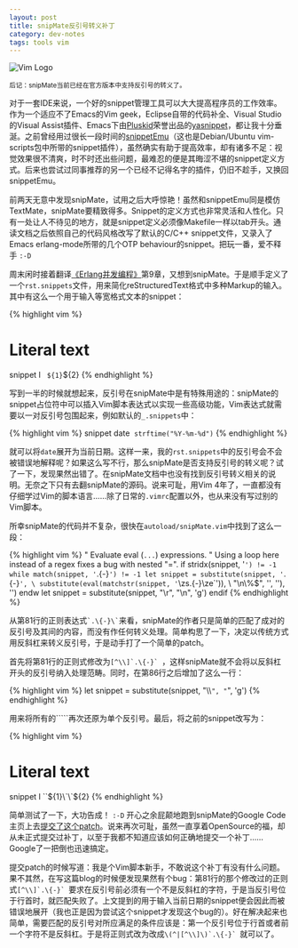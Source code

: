 ```yaml
---
layout: post
title: snipMate反引号转义补丁
category: dev-notes
tags: tools vim
---
```


<img class="title-icon" src="{{ site.attachment_dir }}2009-12-13-vim.jpg" alt="Vim Logo" />

<small>后记：snipMate当前已经在官方版本中支持反引号的转义了。</small>

对于一套IDE来说，一个好的snippet管理工具可以大大提高程序员的工作效率。作为一个适应不了Emacs的Vim geek，Eclipse自带的代码补全、Visual Studio的Visual Assist插件、Emacs下由[Pluskid](http://blog.pluskid.org)荣誉出品的[yasnippet](http://code.google.com/p/yasnippet/)，都让我十分垂涎。之前曾经用过很长一段时间的[snippetEmu](http://www.vim.org/scripts/script.php?script_id=1318)（这也是Debian/Ubuntu vim-scripts包中所带的snippet插件），虽然确实有助于提高效率，却有诸多不足：视觉效果很不清爽，时不时还出些问题，最难忍的便是其晦涩不堪的snippet定义方式。后来也尝试过同事推荐的另一个已经不记得名字的插件，仍旧不趁手，又换回snippetEmu。

前两天无意中发现snipMate，试用之后大呼惊艳！虽然和snippetEmu同是模仿TextMate，snipMate要精致得多。Snippet的定义方式也非常灵活和人性化。只有一处让人不待见的地方，就是snippet定义必须像Makefile一样以tab开头。通读文档之后依照自己的代码风格改写了默认的C/C++ snippet文件，又录入了Emacs erlang-mode所带的几个OTP behaviour的snippet。把玩一番，爱不释手 `:-D`

<!-- more -->

周末闲时接着翻译[《Erlang并发编程》](http://svn.liancheng.info/cpie-cn/trunk/.build/html/index.html)第9章，又想到snipMate。于是顺手定义了一个`rst.snippets`文件，用来简化reStructuredText格式中多种Markup的输入。其中有这么一个用于输入等宽格式文本的snippet：

{% highlight vim %}
# Literal text
snippet l
    ``${1}``${2}
{% endhighlight %}

写到一半的时候就想起来，反引号在snipMate中是有特殊用途的：snipMate的snippet占位符中可以插入Vim脚本表达式以实现一些高级功能，Vim表达式就需要以一对反引号包围起来，例如默认的`_.snippets`中：

{% highlight vim %}
snippet date
    `strftime("%Y-%m-%d")`
{% endhighlight %}

就可以将`date`展开为当前日期。这样一来，我的`rst.snippets`中的反引号会不会被错误地解释呢？如果这么写不行，那么snipMate是否支持反引号的转义呢？试了一下，发现果然出错了。在snipMate文档中也没有找到反引号转义相关的说明。无奈之下只有去翻snipMate的源码。说来可耻，用Vim 4年了，一直都没有仔细学过Vim的脚本语言……除了日常的`.vimrc`配置以外，也从来没有写过别的Vim脚本。

所幸snipMate的代码并不复杂，很快在`autoload/snipMate.vim`中找到了这么一段：

{% highlight vim %}
" Evaluate eval (`...`) expressions.
" Using a loop here instead of a regex fixes a bug with nested "\=".
if stridx(snippet, '`') != -1
    while match(snippet, '`.\{-}`') != -1
        let snippet = substitute(snippet, '`.\{-}`',
                    \ substitute(eval(matchstr(snippet, '`\zs.\{-}\ze`')),
                    \ "\n\\%$", '', ''), '')
    endw
    let snippet = substitute(snippet, "\r", "\n", 'g')
endif
{% endhighlight %}

从第81行的正则表达式`` `.\{-}\` ``来看，snipMate的作者只是简单的匹配了成对的反引号及其间的内容，而没有作任何转义处理。简单构思了一下，决定以传统方式用反斜杠来转义反引号，于是动手打了一个简单的patch。</p>

首先将第81行的正则式修改为``[^\\]`.\{-}` ``，这样snipMate就不会将以反斜杠开头的反引号纳入处理范畴。同时，在第86行之后增加了这么一行：

{% highlight vim %}
let snippet = substitute(snippet, "\\\\`", "`", 'g')
{% endhighlight %}

用来将所有的``\```再次还原为单个反引号。最后，将之前的snippet改写为：

{% highlight vim %}
# Literal text
snippet l
    \`\`${1}\`\`${2}
{% endhighlight %}

简单测试了一下，大功告成！ `:-D` 开心之余屁颠地跑到snipMate的Google Code主页上去[提交了这个patch](http://code.google.com/p/snipmate/issues/detail?id=88&amp;colspec=ID%20Type%20Status%20Priority%20OS%20Summary)。说来再次可耻，虽然一直享着OpenSource的福，却从未正式提交过补丁，以至于我都不知道应该如何正确地提交一个补丁……Google了一把倒也迅速搞定。

提交patch的时候写道：我是个Vim脚本新手，不敢说这个补丁有没有什么问题。果不其然，在写这篇blog的时候便发现果然有个bug：第81行的那个修改过的正则式``[^\\]`.\{-}` ``要求在反引号前必须有一个不是反斜杠的字符，于是当反引号位于行首时，就匹配失败了。上文提到的用于输入当前日期的snippet便会因此而被错误地展开（我也正是因为尝试这个snippet才发现这个bug的）。好在解决起来也简单，需要匹配的反引号对所应满足的条件应该是：第一个反引号位于行首或者前一个字符不是反斜杠。于是将正则式改为改成``\(^|[^\\]\)`.\{-}` ``就可以了。
